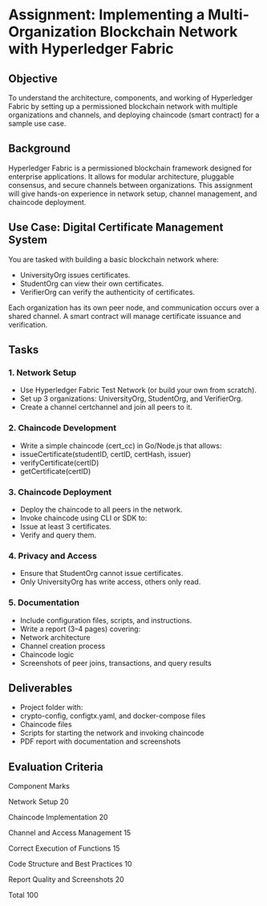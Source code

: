 # Assignment: Implementing a Multi- Organization Blockchain Network with Hyperledger Fabric

## Objective

To understand the architecture, components, and working of Hyperledger Fabric by setting
up a permissioned blockchain network with multiple organizations and channels, and
deploying chaincode (smart contract) for a sample use case.

## Background

Hyperledger Fabric is a permissioned blockchain framework designed for enterprise
applications. It allows for modular architecture, pluggable consensus, and secure channels
between organizations. This assignment will give hands-on experience in network setup,
channel management, and chaincode deployment.

## Use Case: Digital Certificate Management System

You are tasked with building a basic blockchain network where:

- UniversityOrg issues certificates.
- StudentOrg can view their own certificates.
- VerifierOrg can verify the authenticity of certificates.

Each organization has its own peer node, and communication occurs over a shared channel.
A smart contract will manage certificate issuance and verification.

## Tasks

### 1. Network Setup

- Use Hyperledger Fabric Test Network (or build your own from scratch).
- Set up 3 organizations: UniversityOrg, StudentOrg, and VerifierOrg.
- Create a channel certchannel and join all peers to it.

### 2. Chaincode Development

- Write a simple chaincode (cert_cc) in Go/Node.js that allows:
- issueCertificate(studentID, certID, certHash, issuer)
- verifyCertificate(certID)
- getCertificate(certID)

### 3. Chaincode Deployment

- Deploy the chaincode to all peers in the network.
- Invoke chaincode using CLI or SDK to:
- Issue at least 3 certificates.
- Verify and query them.

### 4. Privacy and Access

- Ensure that StudentOrg cannot issue certificates.
- Only UniversityOrg has write access, others only read.

### 5. Documentation

- Include configuration files, scripts, and instructions.
- Write a report (3–4 pages) covering:
- Network architecture
- Channel creation process
- Chaincode logic
- Screenshots of peer joins, transactions, and query results

## Deliverables

- Project folder with:
- crypto-config, configtx.yaml, and docker-compose files
- Chaincode files
- Scripts for starting the network and invoking chaincode
- PDF report with documentation and screenshots

## Evaluation Criteria

Component Marks

Network Setup 20

Chaincode Implementation 20

Channel and Access Management 15

Correct Execution of Functions 15

Code Structure and Best Practices 10

Report Quality and Screenshots 20

Total 100
